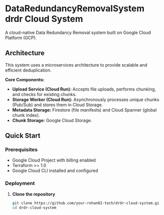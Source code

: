 # DataRedundancyRemovalSystem drdr Cloud System

A cloud-native Data Redundancy Removal system built on Google Cloud Platform (GCP).

## Architecture

This system uses a microservices architecture to provide scalable and efficient deduplication.

**Core Components:**
- **Upload Service (Cloud Run):** Accepts file uploads, performs chunking, and checks for existing chunks.
- **Storage Worker (Cloud Run):** Asynchronously processes unique chunks (Pub/Sub) and stores them in Cloud Storage.
- **Metadata Storage:** Firestore (file manifests) and Cloud Spanner (global chunk index).
- **Chunk Storage:** Google Cloud Storage.

## Quick Start

### Prerequisites
- Google Cloud Project with billing enabled
- Terraform >= 1.0
- Google Cloud CLI installed and configured

### Deployment

1. **Clone the repository**
   ```bash
   git clone https://github.com/your-rohan02-tech/drdr-cloud-system.git
   cd drdr-cloud-system
